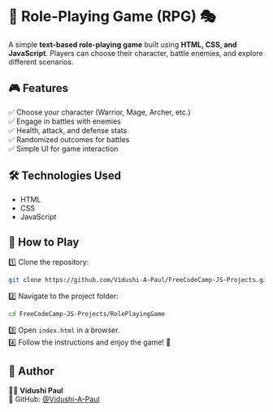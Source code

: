 # 🏰 Role-Playing Game (RPG) 🎭  

A simple **text-based role-playing game** built using **HTML, CSS, and JavaScript**. Players can choose their character, battle enemies, and explore different scenarios.  

## 🎮 Features  
✅ Choose your character (Warrior, Mage, Archer, etc.)  
✅ Engage in battles with enemies  
✅ Health, attack, and defense stats  
✅ Randomized outcomes for battles  
✅ Simple UI for game interaction  

## 🛠️ Technologies Used  
- HTML  
- CSS  
- JavaScript  

## 🚀 How to Play  
1️⃣ Clone the repository:  
   ```sh
   git clone https://github.com/Vidushi-A-Paul/FreeCodeCamp-JS-Projects.git
   ```  
2️⃣ Navigate to the project folder:  
   ```sh
   cd FreeCodeCamp-JS-Projects/RolePlayingGame
   ```  
3️⃣ Open `index.html` in a browser.  
4️⃣ Follow the instructions and enjoy the game! 🎲  

## 📌 Author  
👩‍💻 **Vidushi Paul**  
🌟 GitHub: [@Vidushi-A-Paul](https://github.com/Vidushi-A-Paul)  